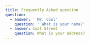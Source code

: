 ```yaml
---
title: Frequently Asked question
question:
  - answer: ' Mr. Cool'
    question: ' What is your name?'
  - answer: Cool Street
    question: What is your address?
---
```


